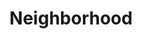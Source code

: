 ---
pid: ws88
title: Neighborhood
location_transcription: Near City Hall or Independence Hall
coordinates: "[-75.164216525517, 39.952411797969]"
zipcode: '19106'
gen_neighborhood: Center City
neighborhood: Society Hill,Old City
outside_phl: 
age: '62'
age_range: 60-69
instagram: 
image_file_name: ws_88.jpg
proposal_transcription: |-
  '-A group of people from different neighborhoods in Philly (Metal)
  -A map of the neighborhoods in Philly and the neighborhood carved on it at their location.

  * Our neighborhoods make Philly special and visitors may not be aware of our great neighborhoo
topic: Neighborhoods
topic_summary: 0, 0
type: Stumble Stone,Sculpture Statue,Historical Marker
keywords_other: 
credit: Suzanne Giyanani
image_labels: 
twitter: 
facebook: 
permalink: "/monuments/ws88/"
layout: item-page
---